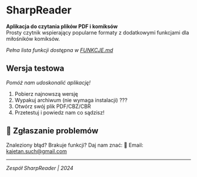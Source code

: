 # SharpReader

**Aplikacja do czytania plików PDF i komiksów**  
Prosty czytnik wspierający popularne formaty z dodatkowymi funkcjami dla miłośników komiksów.

*Pełna lista funkcji dostępna w [FUNKCJE.md](Funkcje.md)*

## Wersja testowa
*Pomóż nam udoskonalić aplikację!*
1. Pobierz najnowszą wersję
2. Wypakuj archiwum (nie wymaga instalacji) ???
3. Otwórz swój plik PDF/CBZ/CBR
4. Przetestuj i powiedz nam co sądzisz!

## 🐛 Zgłaszanie problemów
Znaleziony błąd? Brakuje funkcji? Daj nam znać:
📮 Email: [kajetan.such@gmail.com](mailto:kajetan.such@gmail.com)

---

*Zespół SharpReader | 2024*
